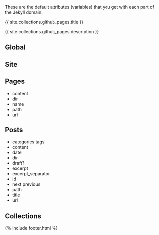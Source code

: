 ---
---
These are the default attributes (variables) that you get with each part of the Jekyll domain.

{{ site.collections.github_pages.title }}

{{ site.collections.github_pages.description }}

## Global


## Site


## Pages
- content
- dir
- name
- path
- url

## Posts
- categories tags
- content
- date
- dir
- draft?
- excerpt
- excerpt_separator
- id
- next previous
- path
- title
- url

## Collections


{% include footer.html %}
